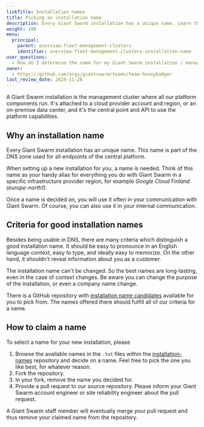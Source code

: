 ```yaml
---
linkTitle: Installation names
title: Picking an installation name
description: Every Giant Swarm installation has a unique name. Learn the rules to select a proper name for a new installation.
weight: 100
menu:
  principal:
    parent: overview-fleet-management-clusters
    identifier: overview-fleet-management-clusters-installation-name
user_questions:
  - How do I determine the name for my Giant Swarm installation / management cluster?
owner:
  - https://github.com/orgs/giantswarm/teams/team-honeybadger
last_review_date: 2024-11-26
---
```


A Giant Swarm installation is the management cluster where all our platform components run. It's attached to a cloud provider account and region, or an on-premise data center, and it's the central point and API to use the platform capabilities.

## Why an installation name

Every Giant Swarm installation has an unique name. This name is part of the DNS zone used for all endpoints of the central platform.

When setting up a new installation for you, a name is needed. Think of this name as your handy alias for everything you do with Giant Swarm in a specific infrastructure provider region, for example _Google Cloud Finland (europe-north1)_.

Once a name is decided on, you will use it often in your communication with Giant Swarm. Of course, you can also use it in your internal communication.

## Criteria for good installation names

Besides being usable in DNS, there are many criteria which distinguish a good installation name. It should be easy to pronounce in an English language context, easy to type, and ideally easy to memorize. On the other hand, it shouldn't reveal information about you as a customer.

The installation name can't be changed. So the best names are long-lasting, even in the case of context changes. Be aware you can change the purpose of the installation, or even a company name change.

There is a GitHub repository with [installation name candidates](https://github.com/giantswarm/installation-names) available for you to pick from. The names offered there should fulfill all of our criteria for a name.

## How to claim a name

To select a name for your new installation, please

1. Browse the available names in the `.txt` files within the [installation-names](https://github.com/giantswarm/installation-names) repository and decide on a name. Feel free to pick the one you like best, for whatever reason.
2. Fork the repository.
3. In your fork, remove the name you decided for.
4. Provide a pull request to our source repository. Please inform your Giant Swarm account engineer or site reliability engineer about the pull request.

A Giant Swarm staff member will eventually merge your pull request and thus remove your claimed name from the repository.
